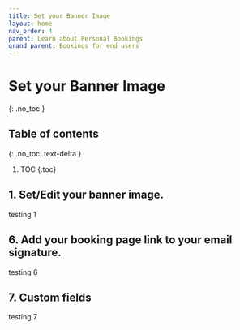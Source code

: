 ```yaml
---
title: Set your Banner Image
layout: home
nav_order: 4
parent: Learn about Personal Bookings
grand_parent: Bookings for end users
---
```

# Set your Banner Image
{: .no_toc }

## Table of contents
{: .no_toc .text-delta }

1. TOC
{:toc}



## 1. Set/Edit your banner image. ##
testing 1



## 6. Add your booking page link to your email signature. ##
testing 6

## 7. Custom fields ##
testing 7
